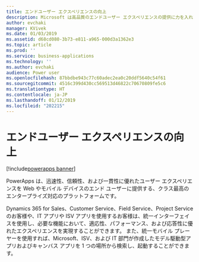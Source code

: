 ```yaml
---
title: エンドユーザー エクスペリエンスの向上
description: Microsoft は高品質のエンドユーザー エクスペリエンスの提供に力を入れてきました。
author: evchaki
manager: KVivek
ms.date: 01/03/2019
ms.assetid: d68cd080-3b73-e811-a965-000d3a1362e3
ms.topic: article
ms.prod: ''
ms.service: business-applications
ms.technology: ''
ms.author: evchaki
audience: Power user
ms.openlocfilehash: 87bbdbe943c77c60adec2ea0c20ddf5640c54f61
ms.sourcegitcommit: 4516c399d430cc569513d46822c70670809fe5c6
ms.translationtype: HT
ms.contentlocale: ja-JP
ms.lasthandoff: 01/12/2019
ms.locfileid: "202215"
---
```

# <a name="improvements-in-end-user-experiences"></a>エンドユーザー エクスペリエンスの向上


[!include[powerapps banner](../includes/powerapps.md)]

PowerApps は、迅速性、信頼性、および一貫性に優れたユーザー エクスペリエンスを Web やモバイル デバイスのエンド ユーザーに提供する、クラス最高のエンタープライズ対応のプラットフォームです。

Dynamics 365 for Sales、Customer Service、Field Service、Project Service のお客様や、IT アプリや ISV アプリを使用するお客様は、統一インターフェイスを使用し、必要な機能において、適応性、パフォーマンス、および応答性に優れたエクスペリエンスを実現することができます。 また、統一モバイル プレーヤーを使用すれば、Microsoft、ISV、および IT 部門が作成したモデル駆動型アプリおよびキャンバス アプリを 1 つの場所から検索し、起動することができます。